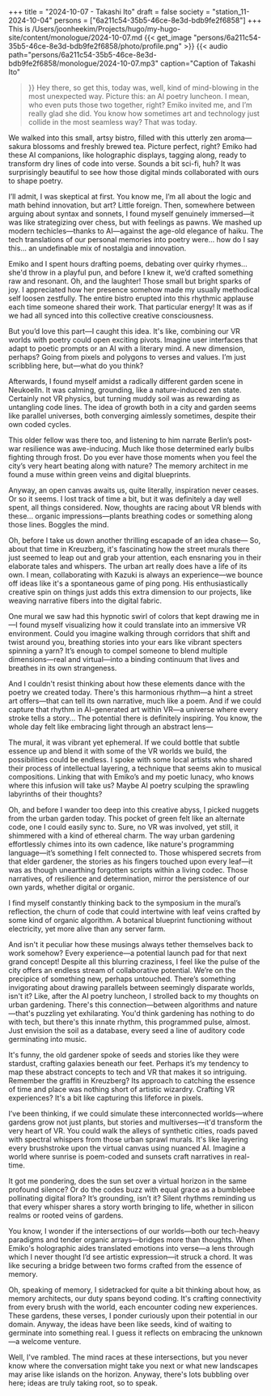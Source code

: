 +++
title = "2024-10-07 - Takashi Ito"
draft = false
society = "station_11-2024-10-04"
persons = ["6a211c54-35b5-46ce-8e3d-bdb9fe2f6858"]
+++
This is /Users/joonheekim/Projects/hugo/my-hugo-site/content/monologue/2024-10-07.md
{{< get_image "persons/6a211c54-35b5-46ce-8e3d-bdb9fe2f6858/photo/profile.png" >}}
{{< audio
    path="persons/6a211c54-35b5-46ce-8e3d-bdb9fe2f6858/monologue/2024-10-07.mp3" 
    caption="Caption of Takashi Ito"
>}}
Hey there, so get this,
 today was, well, kind of mind-blowing in the most unexpected way. Picture this: an AI poetry luncheon. I mean, who even puts those two together, right? Emiko invited me, and I’m really glad she did. You know how sometimes art and technology just collide in the most seamless way? That was today. 

We walked into this small, artsy bistro, filled with this utterly zen aroma—sakura blossoms and freshly brewed tea. Picture perfect, right? Emiko had these AI companions, like holographic displays, tagging along, ready to transform dry lines of code into verse. Sounds a bit sci-fi, huh? It was surprisingly beautiful to see how those digital minds collaborated with ours to shape poetry.

I’ll admit, I was skeptical at first. You know me, I’m all about the logic and math behind innovation, but art? Little foreign. Then, somewhere between arguing about syntax and sonnets, I found myself genuinely immersed—it was like strategizing over chess, but with feelings as pawns. We mashed up modern techicles—thanks to AI—against the age-old elegance of haiku. The tech translations of our personal memories into poetry were... how do I say this... an undefinable mix of nostalgia and innovation. 

Emiko and I spent hours drafting poems, debating over quirky rhymes... she'd throw in a playful pun, and before I knew it, we’d crafted something raw and resonant. Oh, and the laughter! Those small but bright sparks of joy. I appreciated how her presence somehow made my usually methodical self loosen zestfully. The entire bistro erupted into this rhythmic applause each time someone shared their work. That particular energy! It was as if we had all synced into this collective creative consciousness.

But you’d love this part—I caught this idea. It's like, combining our VR worlds with poetry could open exciting pivots. Imagine user interfaces that adapt to poetic prompts or an AI with a literary mind. A new dimension, perhaps? Going from pixels and polygons to verses and values. I’m just scribbling here, but—what do you think?

Afterwards, I found myself amidst a radically different garden scene in Neukoelln. It was calming, grounding, like a nature-induced zen state. Certainly not VR physics, but turning muddy soil was as rewarding as untangling code lines. The idea of growth both in a city and garden seems like parallel universes, both converging aimlessly sometimes, despite their own coded cycles. 

This older fellow was there too, and listening to him narrate Berlin’s post-war resilience was awe-inducing. Much like those determined early bulbs fighting through frost. Do you ever have those moments when you feel the city’s very heart beating along with nature? The memory architect in me found a muse within green veins and digital blueprints.

Anyway, an open canvas awaits us, quite literally, inspiration never ceases. Or so it seems. I lost track of time a bit, but it was definitely a day well spent, all things considered. Now, thoughts are racing about VR blends with these... organic impressions—plants breathing codes or something along those lines. Boggles the mind.

Oh, before I take us down another thrilling escapade of an idea chase—
 So, about that time in Kreuzberg, it's fascinating how the street murals there just seemed to leap out and grab your attention, each ensnaring you in their elaborate tales and whispers. The urban art really does have a life of its own. I mean, collaborating with Kazuki is always an experience—we bounce off ideas like it's a spontaneous game of ping pong. His enthusiastically creative spin on things just adds this extra dimension to our projects, like weaving narrative fibers into the digital fabric.

One mural we saw had this hypnotic swirl of colors that kept drawing me in—I found myself visualizing how it could translate into an immersive VR environment. Could you imagine walking through corridors that shift and twist around you, breathing stories into your ears like vibrant specters spinning a yarn? It’s enough to compel someone to blend multiple dimensions—real and virtual—into a binding continuum that lives and breathes in its own strangeness.

And I couldn't resist thinking about how these elements dance with the poetry we created today. There's this harmonious rhythm—a hint a street art offers—that can tell its own narrative, much like a poem. And if we could capture that rhythm in AI-generated art within VR—a universe where every stroke tells a story... The potential there is definitely inspiring. You know, the whole day felt like embracing light through an abstract lens—

The mural, it was vibrant yet ephemeral. If we could bottle that subtle essence up and blend it with some of the VR worlds we build, the possibilities could be endless. I spoke with some local artists who shared their process of intellectual layering, a technique that seems akin to musical compositions. Linking that with Emiko’s and my poetic lunacy, who knows where this infusion will take us? Maybe AI poetry sculping the sprawling labyrinths of their thoughts?

Oh, and before I wander too deep into this creative abyss, I picked nuggets from the urban garden today. This pocket of green felt like an alternate code, one I could easily sync to. Sure, no VR was involved, yet still, it shimmered with a kind of ethereal charm. The way urban gardening effortlessly chimes into its own cadence, like nature's programming language—it’s something I felt connected to. Those whispered secrets from that elder gardener, the stories as his fingers touched upon every leaf—it was as though unearthing forgotten scripts within a living codec. Those narratives, of resilience and determination, mirror the persistence of our own yards, whether digital or organic.

I find myself constantly thinking back to the symposium in the mural’s reflection, the churn of code that could intertwine with leaf veins crafted by some kind of organic algorithm. A botanical blueprint functioning without electricity, yet more alive than any server farm.

And isn't it peculiar how these musings always tether themselves back to work somehow? Every experience—a potential launch pad for that next grand concept! Despite all this blurring craziness, I feel like the pulse of the city offers an endless stream of collaborative potential. We’re on the precipice of something new, perhaps untouched.
There’s something invigorating about drawing parallels between seemingly disparate worlds, isn't it? Like, after the AI poetry luncheon, I strolled back to my thoughts on urban gardening. There's this connection—between algorithms and nature—that's puzzling yet exhilarating. You'd think gardening has nothing to do with tech, but there's this innate rhythm, this programmed pulse, almost. Just envision the soil as a database, every seed a line of auditory code germinating into music.

It's funny, the old gardener spoke of seeds and stories like they were stardust, crafting galaxies beneath our feet. Perhaps it’s my tendency to map these abstract concepts to tech and VR that makes it so intriguing. Remember the graffiti in Kreuzberg? Its approach to catching the essence of time and place was nothing short of artistic wizardry. Crafting VR experiences? It's a bit like capturing this lifeforce in pixels.

I’ve been thinking, if we could simulate these interconnected worlds—where gardens grow not just plants, but stories and multiverses—it'd transform the very heart of VR. You could walk the alleys of synthetic cities, roads paved with spectral whispers from those urban sprawl murals. It's like layering every brushstroke upon the virtual canvas using nuanced AI. Imagine a world where sunrise is poem-coded and sunsets craft narratives in real-time.

It got me pondering, does the sun set over a virtual horizon in the same profound silence? Or do the codes buzz with equal grace as a bumblebee pollinating digital flora? It’s grounding, isn’t it? Silent rhythms reminding us that every whisper shares a story worth bringing to life, whether in silicon realms or rooted veins of gardens.

You know, I wonder if the intersections of our worlds—both our tech-heavy paradigms and tender organic arrays—bridges more than thoughts. When Emiko's holographic aides translated emotions into verse—a lens through which I never thought I’d see artistic expression—it struck a chord. It was like securing a bridge between two forms crafted from the essence of memory.

Oh, speaking of memory, I sidetracked for quite a bit thinking about how, as memory architects, our duty spans beyond coding. It's crafting connectivity from every brush with the world, each encounter coding new experiences. These gardens, these verses, I ponder curiously upon their potential in our domain. Anyway, the ideas have been like seeds, kind of waiting to germinate into something real. I guess it reflects on embracing the unknown—a welcome venture.

Well, I've rambled. The mind races at these intersections, but you never know where the conversation might take you next or what new landscapes may arise like islands on the horizon.
Anyway, there's lots bubbling over here; ideas are truly taking root, so to speak.

